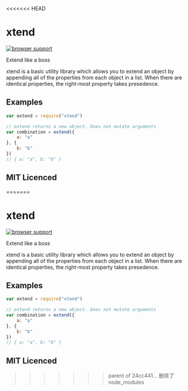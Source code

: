 <<<<<<< HEAD
# xtend

[![browser support][3]][4]

Extend like a boss

xtend is a basic utility library which allows you to extend an object by appending all of the properties from each object in a list. When there are identical properties, the right-most property takes presedence.

## Examples

```js
var extend = require("xtend")

// extend returns a new object. Does not mutate arguments
var combination = extend({
    a: "a"
}, {
    b: "b"
})
// { a: "a", b: "b" }
```


## MIT Licenced


  [3]: http://ci.testling.com/Raynos/xtend.png
  [4]: http://ci.testling.com/Raynos/xtend
=======
# xtend

[![browser support][3]][4]

Extend like a boss

xtend is a basic utility library which allows you to extend an object by appending all of the properties from each object in a list. When there are identical properties, the right-most property takes presedence.

## Examples

```js
var extend = require("xtend")

// extend returns a new object. Does not mutate arguments
var combination = extend({
    a: "a"
}, {
    b: "b"
})
// { a: "a", b: "b" }
```


## MIT Licenced


  [3]: http://ci.testling.com/Raynos/xtend.png
  [4]: http://ci.testling.com/Raynos/xtend
>>>>>>> parent of 24cc441... 删除了node_modules
